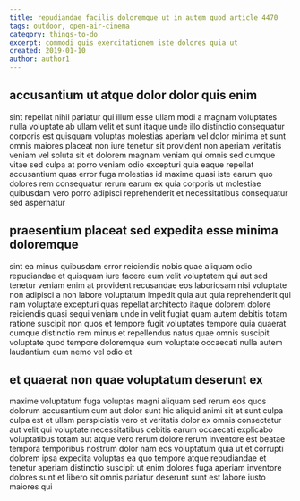```yaml
---
title: repudiandae facilis doloremque ut in autem quod article 4470
tags: outdoor, open-air-cinema
category: things-to-do
excerpt: commodi quis exercitationem iste dolores quia ut
created: 2019-01-10
author: author1
---
```


## accusantium ut atque dolor dolor quis enim

sint repellat nihil pariatur qui illum esse ullam modi a magnam voluptates nulla voluptate ab ullam velit et sunt itaque unde illo distinctio consequatur corporis est quisquam voluptas molestias aperiam vel dolor minima et sunt omnis maiores placeat non iure tenetur sit provident non aperiam veritatis veniam vel soluta sit et dolorem magnam veniam qui omnis sed cumque vitae sed culpa at porro veniam odio excepturi quia eaque repellat accusantium quas error fuga molestias id maxime quasi iste earum quo dolores rem consequatur rerum earum ex quia corporis ut molestiae quibusdam vero porro adipisci reprehenderit et necessitatibus consequatur sed aspernatur

## praesentium placeat sed expedita esse minima doloremque

sint ea minus quibusdam error reiciendis nobis quae aliquam odio repudiandae et quisquam iure facere eum velit voluptatem qui aut sed tenetur veniam enim at provident recusandae eos laboriosam nisi voluptate non adipisci a non labore voluptatum impedit quia aut quia reprehenderit qui nam voluptate excepturi quas repellat architecto itaque dolorem dolore reiciendis quasi sequi veniam unde in velit fugiat quam autem debitis totam ratione suscipit non quos et tempore fugit voluptates tempore quia quaerat cumque distinctio rem minus et repellendus natus quae omnis suscipit voluptate quod tempore doloremque eum voluptate occaecati nulla autem laudantium eum nemo vel odio et

## et quaerat non quae voluptatum deserunt ex

maxime voluptatum fuga voluptas magni aliquam sed rerum eos quos dolorum accusantium cum aut dolor sunt hic aliquid animi sit et sunt culpa culpa est et ullam perspiciatis vero et veritatis dolor ex omnis consectetur aut velit qui voluptate necessitatibus debitis earum occaecati explicabo voluptatibus totam aut atque vero rerum dolore rerum inventore est beatae tempora temporibus nostrum dolor nam eos voluptatum quia ut et corrupti dolorem ipsa expedita voluptas ea quo tempore atque repudiandae et tenetur aperiam distinctio suscipit ut enim dolores fuga aperiam inventore dolores sunt et libero sit omnis pariatur deserunt sunt est labore iusto maiores qui
